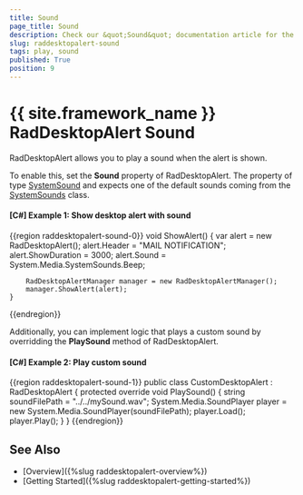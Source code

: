 ```yaml
---
title: Sound
page_title: Sound
description: Check our &quot;Sound&quot; documentation article for the RadDesktopAlert {{ site.framework_name }} control.
slug: raddesktopalert-sound
tags: play, sound
published: True
position: 9
---
```


# {{ site.framework_name }} RadDesktopAlert Sound

RadDesktopAlert allows you to play a sound when the alert is shown.

To enable this, set the __Sound__ property of RadDesktopAlert. The property of type [SystemSound](https://docs.microsoft.com/en-us/dotnet/api/system.media.systemsound?view=netframework-4.5) and expects one of the default sounds coming from the [SystemSounds](https://docs.microsoft.com/en-us/dotnet/api/system.media.systemsounds?view=netframework-4.5) class.

#### __[C#] Example 1: Show desktop alert with sound__
{{region raddesktopalert-sound-0}}
	void ShowAlert()
	{
		var alert = new RadDesktopAlert();
		alert.Header = "MAIL NOTIFICATION";
		alert.ShowDuration = 3000;
		alert.Sound = System.Media.SystemSounds.Beep;

		RadDesktopAlertManager manager = new RadDesktopAlertManager();
		manager.ShowAlert(alert);
	}
{{endregion}}

Additionally, you can implement logic that plays a custom sound by overridding the __PlaySound__ method of RadDesktopAlert.

#### __[C#] Example 2: Play custom sound__
{{region raddesktopalert-sound-1}}
	public class CustomDesktopAlert : RadDesktopAlert
    {
        protected override void PlaySound()
        {
            string soundFilePath = "../../mySound.wav";
            System.Media.SoundPlayer player = new System.Media.SoundPlayer(soundFilePath);
            player.Load();
            player.Play();
        }
    }
{{endregion}}

## See Also  
 * [Overview]({%slug raddesktopalert-overview%}) 
 * [Getting Started]({%slug raddesktopalert-getting-started%})
